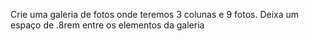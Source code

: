 Crie uma galeria de fotos onde teremos 3 colunas e 9 fotos.
Deixa um espaço de .8rem entre os elementos da galeria